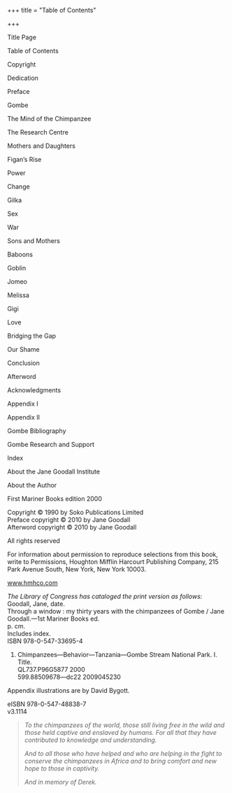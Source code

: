 +++
title = "Table of Contents"

+++



Title Page

Table of Contents

Copyright

Dedication

Preface

Gombe

The Mind of the Chimpanzee

The Research Centre

Mothers and Daughters

Figan’s Rise

Power

Change

Gilka

Sex

War

Sons and Mothers

Baboons

Goblin

Jomeo

Melissa

Gigi

Love

Bridging the Gap

Our Shame

Conclusion

Afterword

Acknowledgments

Appendix I

Appendix II

Gombe Bibliography

Gombe Research and Support

Index

About the Jane Goodall Institute

About the Author



First Mariner Books edition 2000

  


Copyright © 1990 by Soko Publications Limited  
Preface copyright © 2010 by Jane Goodall  
Afterword copyright © 2010 by Jane Goodall

  


All rights reserved

  


For information about permission to reproduce selections from this book, write to Permissions, Houghton Mifflin Harcourt Publishing Company, 215 Park Avenue South, New York, New York 10003.

  


www.hmhco.com

  


*The Library of Congress has cataloged the print version as follows:*  
Goodall, Jane, date.  
Through a window : my thirty years with the chimpanzees of Gombe / Jane Goodall.—1st Mariner Books ed.  
p. cm.  
Includes index.  
ISBN 978-0-547-33695-4  
1. Chimpanzees—Behavior—Tanzania—Gombe Stream National Park. I. Title.  
QL737.P96G5877 2000  
599.88509678—dc22 2009045230

  


Appendix illustrations are by David Bygott.

  


eISBN 978-0-547-48838-7  
v3.1114



  


  


  


  

> 
> *To the chimpanzees of the world, those still living free in the wild and those held captive and enslaved by humans. For all that they have contributed to knowledge and understanding.*
> 
> *And to all those who have helped and who are helping in the fight to conserve the chimpanzees in Africa and to bring comfort and new hope to those in captivity.*
> 
> *And in memory of Derek.*


